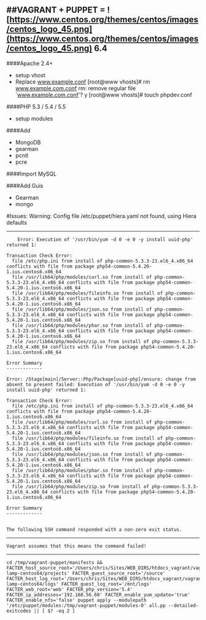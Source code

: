 ##VAGRANT + PUPPET = ![https://www.centos.org/themes/centos/images/centos_logo_45.png](https://www.centos.org/themes/centos/images/centos_logo_45.png) 6.4
---
####Apache 2.4+
- setup vhost
- Replace www.example.conf
	[root@www vhosts]# rm www.example.com.conf
		rm: remove regular file `www.example.com.conf'? y
	[root@www vhosts]# touch phpdev.conf


####PHP 5.3 / 5.4 / 5.5
- setup modules

####Add
- MongoDB
- gearman
- pcntl
- pcre

####Import MySQL

####Add Guis
- Gearman
- mongo

#Issues:
	Warning: Config file /etc/puppet/hiera.yaml not found, using Hiera defaults

---

		Error: Execution of '/usr/bin/yum -d 0 -e 0 -y install uuid-php' returned 1:

	Transaction Check Error:
	  file /etc/php.ini from install of php-common-5.3.3-23.el6_4.x86_64 conflicts with file from package php54-common-5.4.20-1.ius.centos6.x86_64
	  file /usr/lib64/php/modules/curl.so from install of php-common-5.3.3-23.el6_4.x86_64 conflicts with file from package php54-common-5.4.20-1.ius.centos6.x86_64
	  file /usr/lib64/php/modules/fileinfo.so from install of php-common-5.3.3-23.el6_4.x86_64 conflicts with file from package php54-common-5.4.20-1.ius.centos6.x86_64
	  file /usr/lib64/php/modules/json.so from install of php-common-5.3.3-23.el6_4.x86_64 conflicts with file from package php54-common-5.4.20-1.ius.centos6.x86_64
	  file /usr/lib64/php/modules/phar.so from install of php-common-5.3.3-23.el6_4.x86_64 conflicts with file from package php54-common-5.4.20-1.ius.centos6.x86_64
	  file /usr/lib64/php/modules/zip.so from install of php-common-5.3.3-23.el6_4.x86_64 conflicts with file from package php54-common-5.4.20-1.ius.centos6.x86_64

	Error Summary
	-------------

	Error: /Stage[main]/Server::Php/Package[uuid-php]/ensure: change from absent to present failed: Execution of '/usr/bin/yum -d 0 -e 0 -y install uuid-php' returned 1:

	Transaction Check Error:
	  file /etc/php.ini from install of php-common-5.3.3-23.el6_4.x86_64 conflicts with file from package php54-common-5.4.20-1.ius.centos6.x86_64
	  file /usr/lib64/php/modules/curl.so from install of php-common-5.3.3-23.el6_4.x86_64 conflicts with file from package php54-common-5.4.20-1.ius.centos6.x86_64
	  file /usr/lib64/php/modules/fileinfo.so from install of php-common-5.3.3-23.el6_4.x86_64 conflicts with file from package php54-common-5.4.20-1.ius.centos6.x86_64
	  file /usr/lib64/php/modules/json.so from install of php-common-5.3.3-23.el6_4.x86_64 conflicts with file from package php54-common-5.4.20-1.ius.centos6.x86_64
	  file /usr/lib64/php/modules/phar.so from install of php-common-5.3.3-23.el6_4.x86_64 conflicts with file from package php54-common-5.4.20-1.ius.centos6.x86_64
	  file /usr/lib64/php/modules/zip.so from install of php-common-5.3.3-23.el6_4.x86_64 conflicts with file from package php54-common-5.4.20-1.ius.centos6.x86_64

	Error Summary
	-------------


	The following SSH command responded with a non-zero exit status.

---

	Vagrant assumes that this means the command failed!
---

	cd /tmp/vagrant-puppet/manifests && FACTER_host_source_root='/Users/chris/Sites/WEB_DIRS/htdocs_vagrant/vagrant-lamp-centos64/projects' FACTER_guest_source_root='/source' FACTER_host_log_root='/Users/chris/Sites/WEB_DIRS/htdocs_vagrant/vagrant-lamp-centos64/logs' FACTER_guest_log_root='/mnt/logs' FACTER_web_root='web' FACTER_php_version='5.4' FACTER_ip_addresses='192.168.56.60' FACTER_enable_yum_update='true' FACTER_enable_nfs='false' puppet apply --modulepath '/etc/puppet/modules:/tmp/vagrant-puppet/modules-0' all.pp --detailed-exitcodes || [ $? -eq 2 ]

